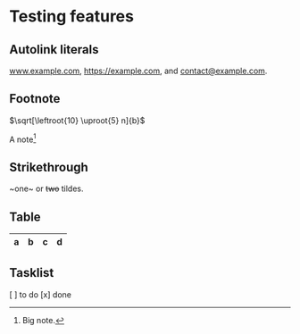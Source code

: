 # Testing features

## Autolink literals

www.example.com, https://example.com, and contact@example.com.

## Footnote

$\sqrt[\leftroot{10} \uproot{5} n]{b}$

A note[^1]

[^1]: Big note.

## Strikethrough

~one~ or ~~two~~ tildes.

## Table

| a | b  |  c |  d  |
| - | :- | -: | :-: |

## Tasklist

[ ] to do
[x] done